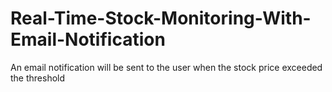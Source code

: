 # Real-Time-Stock-Monitoring-With-Email-Notification
An email notification will be sent to the user when the stock price exceeded the threshold
